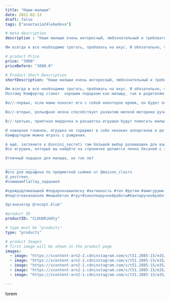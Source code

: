 ```yaml
---
title: "Наши малыши"
date: 2021-02-13
draft: false
tags: ["anastasia24lebedeva"]

# meta description
description : "Наши малыши очень интересный, любознательный и требовательный народ.

Им всегда и все необходимо трогать, пробовать на вкус. И обязательно, чтобы рядом кто//-то"

# product Price
price: "3000"
priceBefore: "3600.0"

# Product Short Description
shortDescription: "Наши малыши очень интересный, любознательный и требовательный народ.

Им всегда и все необходимо трогать, пробовать на вкус. И обязательно, чтобы рядом кто//-то был.
Поэтому Комфортер станет  хорошим подарком как малышу, так и родителям.

Во//-первых, если мама поносит его с собой некоторое время, он будет пахнуть мамой. Это будет успокаивать малыша.

Во//-вторых, рельефная вязка способствует развитию мелкой моторики ручек.

В//-третьих, приятная мордочка и расцветка игрушки будут помогать малышу знакомиться с окружающим миром.

И наверное главное, игрушка не содержит в себе никаких аллергенов и деталей, которые малыш сможет проглотить.
Комфортером можно играть с рождения.

А ещё, загляните к @sonini_secreti там большой выбор развивашек для ваших малышей. Оксана может подсказать что подойдёт конкретно вашему малышу, чтобы ему было интересно играть и развиваться с пользой.
Все игрушки, которые вы найдёте на страничке делаются лично Оксаной с заботой о детках.

Отличный подарок для малыша, не так ли?

______________
Фото для марафона по предметной съёмке от @maison_clairs
@_yestreen_
#снимаемflatlay_задание4

#одеждадлямалышей #подарокнавыписку #активность #топ #детям #амигуруми #экотовары #подушкисгречихой #именнойдержатель #силиконовыйгрызунок #подарки_детям  #развивающие_игрушки  #развивашкидлядетей #детскоеразвитие #гринвейдлявсех #домбезхимии #экопродукция #держательгрызунок #булавочкаотсглаза #репетиторволжский
#подготовкакшколе #машабетон #грут#заколкиручнойработы#бантыручнойработы

Организатор @recept.klub"

#product ID
productID: "CLOUQRiHdty"

# type must be "products"
type: "products"

# product Images
# first image will be shown in the product page
images:
  - image: "https://scontent-arn2-2.cdninstagram.com/v/t51.2885-15/e35/149660638_116067937119161_6367186487154424310_n.jpg?se=7&tp=1&_nc_ht=scontent-arn2-2.cdninstagram.com&_nc_cat=105&_nc_ohc=FaK2V2ihBYAAX8-Iqan&ccb=7-4&oh=a0c98a48f17894f4d6bcfc4ec42710ef&oe=6084C9C7&ig_cache_key=MjUwODAzMTExODMwMzc5MzA2Ng%3D%3D.2-ccb7-4"
  - image: "https://scontent-arn2-2.cdninstagram.com/v/t51.2885-15/e35/148947277_3533958010066800_7644268182257794402_n.jpg?se=7&tp=1&_nc_ht=scontent-arn2-2.cdninstagram.com&_nc_cat=100&_nc_ohc=fxnWPI1v5xAAX-bCb99&ccb=7-4&oh=02240c8c7a78f3ff4555666ab4b95fae&oe=6083288A&ig_cache_key=MjUwODAzMTExODI5NTM0NjE1Ng%3D%3D.2-ccb7-4"
  - image: "https://scontent-arn2-1.cdninstagram.com/v/t51.2885-15/e35/148938783_3859722760760553_7081298158916425561_n.jpg?se=8&tp=1&_nc_ht=scontent-arn2-1.cdninstagram.com&_nc_cat=109&_nc_ohc=MgoEkUqTllkAX-OMCXI&ccb=7-4&oh=35c8c07ffda8e22ac43e6042d72d411a&oe=608203D3&ig_cache_key=MjUwODAzMTExODI3ODUwODkyNQ%3D%3D.2-ccb7-4"
  - image: "https://scontent-arn2-1.cdninstagram.com/v/t51.2885-15/e35/149405000_1202265533524386_7340730816113722873_n.jpg?tp=1&_nc_ht=scontent-arn2-1.cdninstagram.com&_nc_cat=106&_nc_ohc=PhD649IkOl0AX-sjVvA&ccb=7-4&oh=0428f568cc5cd38c57959c37415c7bc8&oe=60820194&ig_cache_key=MjUwODAzMTExODM5NTkyNDkwNg%3D%3D.2-ccb7-4"
  - image: "https://scontent-arn2-1.cdninstagram.com/v/t51.2885-15/e35/148698678_1353002758392326_4490213292047366960_n.jpg?se=8&tp=1&_nc_ht=scontent-arn2-1.cdninstagram.com&_nc_cat=102&_nc_ohc=XQZbeq1_9nUAX-W9SRd&ccb=7-4&oh=1abc0e85ac493270e9b6cf9fea09b32a&oe=6082F5CB&ig_cache_key=MjUwODAzMTExODI5NTM0MzQ5NA%3D%3D.2-ccb7-4"

---
```

lorem
